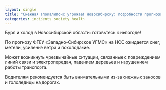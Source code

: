 ```yaml
---
layout: single
title: "Снежная апокалипсис угрожает Новосибирску: подробности прогноза!"
categories: incidents society health
---
```

Буря и холод в Новосибирской области: готовьтесь к непогоде!

По прогнозу ФГБУ «Западно-Сибирское УГМС» на НСО ожидается снег, метели, усиление ветра и похолодание.

Может возникнуть чрезвычайные ситуации, связанные с повреждением линий связи и электропередач, падением деревьев и нарушением работы транспорта.

Водителям рекомендуется быть внимательными из-за снежных заносов и гололедицы на дорогах.